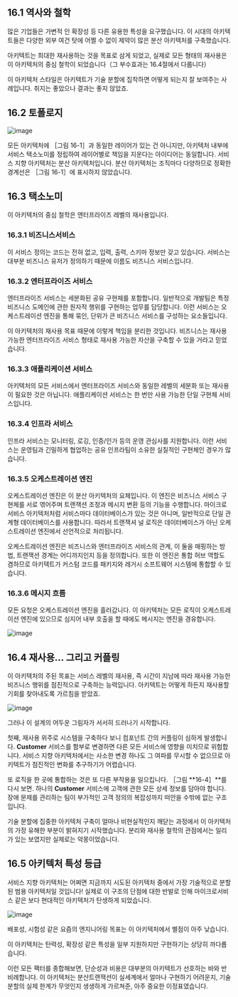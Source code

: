 ## **16.1** 역사와 철학

많은 기업들은 가변적 인 확장성 등 다른 유용한 특성을 요구했습니다. 이 시대의 아키텍트들은 다양한 외부 여건 탓에 어쩔 수 없이 제약이 많은 분산 아키텍처를 구축했습니다.

아키텍트는 최대한 재사용하는 것을 목표로 삼게 되었고, 실제로 모든 형태의 재사용은 이 아키텍처의 중심 철학이 되었습니다（그 부수효과는 16.4절에서 다룹니다）

이 아키텍처 스타일은 아키텍트가 기술 분할에 집착하면 어떻게 되는지 잘 보여주는 사례입니다. 취지는 좋았으나 결과는 좋지 않았죠.

## **16.2** 토폴로지

![image](https://github.com/user-attachments/assets/9c9b488f-cc23-4596-8ead-26dc348d336e)

모든 아키텍처에 ［그림 16-1］과 동일한 레이어가 있는 건 아니지만, 아키텍처 내부에 서비스 택소노미를 정립하여 레이어별로 책임을 지운다는 아이디어는 동일합니다. 서비스 지향 아키텍처는 분산 아키텍처입니다. 분산 아키텍처는 조직마다 다양하므로 정확한 경계선은 ［그림 16-1］에 표시하지 않았습니다.

## **16.3** 택소노미

이 아키텍처의 중심 철학은 엔터프라이즈 레벨의 재사용입니다.

### **16.3.1** 비즈니스서비스

이 서비스 정의는 코드는 전혀 없고, 입력, 출력, 스키마 정보만 갖고 있습니다. 서비스는 대부분 비즈니스 유저가 정의하기 때문에 이름도 비즈니스 서비스입니다.

### **16.3.2** 엔터프라이즈 서비스

엔터프라이즈 서비스는 세분화된 공유 구현체를 포함합니다. 일반적으로 개발팀은 특정 비즈니스 도메인에 관한 원자적 행위를 구현하는 업무를 담당합니다. 이런 서비스는 오케스트레이션 엔진을 통해 묶인, 단위가 큰 비즈니스 서비스를 구성하는 요소들입니다.

이 아키텍처의 재사용 목표 때문에 이렇게 책임을 분리한 것입니다. 비즈니스는 재사용 가능한 엔터프라이즈 서비스 형태로 재사용 가능한 자산을 구축할 수 있을 거라고 믿었습니다.

### **16.3.3** 애플리케이션 서비스

아키텍처의 모든 서비스에서 엔터프라이즈 서비스와 동일한 레벨의 세분화 또는 재사용이 필요한 것은 아닙니다. 애플리케이션 서비스는 한 번만 사용 가능한 단일 구현체 서비스입니다.

### **16.3.4** 인프라 서비스

인프라 서비스는 모니터링, 로깅, 인증/인가 등의 운영 관심사를 지원합니다. 이런 서비스는 운영팀과 긴밀하게 협업하는 공유 인프라팀이 소유한 실질적인 구현체인 경우가 많습니다.

### **16.3.5** 오케스트레이션 엔진

오케스트레이션 엔진은 이 분산 아키텍처의 요체입니다. 이 엔진은 비즈니스 서비스 구현체를 서로 엮어주며 트랜잭션 조정과 메시지 변환 등의 기능을 수행합니다. 마이크로서비스 아키텍처처럼 서비스마다 데이터베이스가 있는 것은 아니며, 일반적으로 단일 관계형 데이터베이스를 사용합니다. 따라서 트랜잭셔 널 로직은 데이터베이스가 아닌 오케스트레이션 엔진에서 선언적으로 처리됩니다.

오케스트레이션 엔진은 비즈니스와 엔터프라이즈 서비스의 관계, 이 둘을 매핑하는 방법, 트랜잭션 경계는 어디까지인지 등을 정의합니다. 또한 이 엔진은 통합 허브 역할도 겸하므로 아키텍트가 커스텀 코드를 패키지와 레거시 소프트웨어 시스템에 통합할 수 있습니다.

### **16.3.6** 메시지 흐름

모든 요청은 오케스트레이션 엔진을 흘러갑니다. 이 아키텍처는 모든 로직이 오케스트레이션 엔진에 있으므로 심지어 내부 호출을 할 때에도 메시지는 엔진을 경유합니다.

![image](https://github.com/user-attachments/assets/ea1d96ac-8bdc-4cb9-8fb6-f942d64fafff)

## **16.4** 재사용… 그리고 커플링

이 아키텍처의 주된 목표는 서비스 레벨의 재사용, 즉 시간이 지남에 따라 재사용 가능한 비즈니스 행위를 점진적으로 구축하는 능력입니다. 아키텍트는 어떻게 하든지 재사용할 기회를 찾아내도록 가르침을 받았죠.

![image](https://github.com/user-attachments/assets/07a93eff-cbf4-49e7-8a78-a4b73f76b3ec)

그러나 이 설계의 어두운 그림자가 서서히 드러나기 시작합니다.

첫째, 재사용 위주로 시스템을 구축하다 보니 컴포넌트 간의 커플링이 심하게 발생합니다. **Customer** 서비스를 함부로 변경하면 다른 모든 서비스에 영향을 미치므로 위험합니다. 서비*스* 지향 아키텍처에서는 사소한 변경 하나도 그 여파를 무시할 수 없으므로 아키텍트가 점진적인 변화를 추구하기가 어렵습니다.

또 로직을 한 곳에 통합하는 것은 또 다른 부작용을 일으킵니다. ［그림 **16-4］**를 다시 보면. 하나의 **Customer** 서비스에 고객에 관한 모든 상세 정보를 담아야 합니다. 장애 문제를 관리하는 팀이 부가적인 고객 정의의 복잡성까지 떠안을 수밖에 없는 구조입니다.

기술 분할에 집중한 아키텍처 구축이 얼마나 비현실적인지 깨닫는 과정에서 이 아키텍처의 가장 유해한 부분이 밝혀지기 시작했습니다. 분리와 재사용 철학의 관점에서는 일리가 있는 보였지만 실제로는 악몽이었습니다.

## **16.5** 아키텍처 특성 등급

서비스 지향 아키텍처는 어쩌면 지금까지 시도된 아키텍처 중에서 가장 기술적으로 분할된 범용 아키텍처일 것입니다! 실제로 이 구조의 단점에 대한 반발로 인해 마이크로서비스 같은 보다 현대적인 아키텍처가 탄생하게 되었습니다.

![image](https://github.com/user-attachments/assets/1390de5f-881e-4720-8364-e080fa128b17)

배포성, 시험성 같은 요즘의 엔지니어링 목표는 이 아키텍처에서 별점이 아주 낮습니다.

이 아키텍처는 탄력성, 확장성 같은 특성을 일부 지원하지만 구현하기는 상당히 까다롭습니다.

이런 모든 팩터를 종합해보면, 단순성과 비용은 대부분의 아키텍트가 선호하는 바와 반비례합니다. 이 아키텍처는 분산트랜잭션이 실세계에서 얼마나 구현하기 어려운지, 기술 분할의 실제 한계가 무엇인지 생생하게 가르쳐준, 아주 중요한 이정표였습니다.
